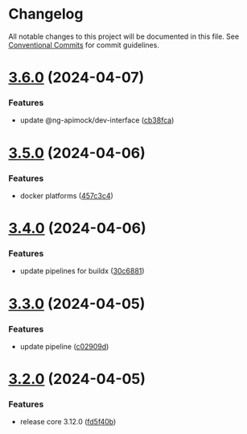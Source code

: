 # Changelog

All notable changes to this project will be documented in this file. See
[Conventional Commits](https://conventionalcommits.org) for commit guidelines.

# [3.6.0](https://github.com/ng-apimock/docker/compare/v3.5.0...v3.6.0) (2024-04-07)


### Features

* update @ng-apimock/dev-interface ([cb38fca](https://github.com/ng-apimock/docker/commit/cb38fcaf83d4da7f6093aa0b62a00d96998b0d6d))

# [3.5.0](https://github.com/ng-apimock/docker/compare/v3.4.0...v3.5.0) (2024-04-06)


### Features

* docker platforms ([457c3c4](https://github.com/ng-apimock/docker/commit/457c3c4ad614f5cf15f2967515f49606270cb5ac))

# [3.4.0](https://github.com/ng-apimock/docker/compare/v3.3.0...v3.4.0) (2024-04-06)


### Features

* update pipelines for buildx ([30c6881](https://github.com/ng-apimock/docker/commit/30c6881fe39413476e4f5512e93c6024043e857d))

# [3.3.0](https://github.com/ng-apimock/docker/compare/v3.2.0...v3.3.0) (2024-04-05)


### Features

* update pipeline ([c02909d](https://github.com/ng-apimock/docker/commit/c02909db6373e60aa5975849efc28766ad8402e1))

# [3.2.0](https://github.com/ng-apimock/docker/compare/v3.1.0...v3.2.0) (2024-04-05)


### Features

* release core 3.12.0 ([fd5f40b](https://github.com/ng-apimock/docker/commit/fd5f40b58b30894930bff6d813f2daa23a0639cb))
